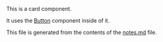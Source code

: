 This is a card component.

It uses the [Button]({component:button}) component inside of it.

This file is generated from the contents of the [notes.md]({file:card/notes.md}) file.
